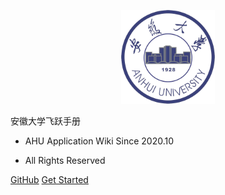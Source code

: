 <p align="center">
  <a href="https://xiaohai99.github.io/ahuf">
    <img alt="AHU" src="_media/ahu.jpg" height="150">
  </a>
</p>

<middle>安徽大学飞跃手册</middle>

- AHU Application Wiki Since 2020.10

- All Rights Reserved

[GitHub](https://github.com/xiaohai99/ahuf)
[Get Started](https://xiaohai99.github.io/ahuf/#/?id=安大飞跃)
